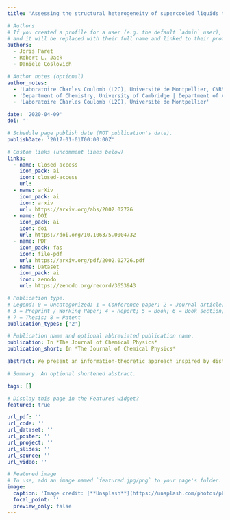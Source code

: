 ```yaml
---
title: 'Assessing the structural heterogeneity of supercooled liquids through community inference'

# Authors
# If you created a profile for a user (e.g. the default `admin` user), write the username (folder name) here
# and it will be replaced with their full name and linked to their profile.
authors:
  - Joris Paret
  - Robert L. Jack
  - Daniele Coslovich

# Author notes (optional)
author_notes:
  - 'Laboratoire Charles Coulomb (L2C), Université de Montpellier, CNRS'
  - 'Department of Chemistry, University of Cambridge | Department of Applied Mathematics and Theoretical Physics, University of Cambridge'
  - 'Laboratoire Charles Coulomb (L2C), Université de Montpellier'

date: '2020-04-09'
doi: ''

# Schedule page publish date (NOT publication's date).
publishDate: '2017-01-01T00:00:00Z'

# Custom links (uncomment lines below)
links:
  - name: Closed access
    icon_pack: ai
    icon: closed-access
    url:
  - name: arXiv
    icon_pack: ai
    icon: arxiv
    url: https://arxiv.org/abs/2002.02726
  - name: DOI
    icon_pack: ai
    icon: doi
    url: https://doi.org/10.1063/5.0004732
  - name: PDF
    icon_pack: fas
    icon: file-pdf
    url: https://arxiv.org/pdf/2002.02726.pdf
  - name: Dataset
    icon_pack: ai
    icon: zenodo
    url: https://zenodo.org/record/3653943

# Publication type.
# Legend: 0 = Uncategorized; 1 = Conference paper; 2 = Journal article;
# 3 = Preprint / Working Paper; 4 = Report; 5 = Book; 6 = Book section;
# 7 = Thesis; 8 = Patent
publication_types: ['2']

# Publication name and optional abbreviated publication name.
publication: In *The Journal of Chemical Physics*
publication_short: In *The Journal of Chemical Physics*

abstract: We present an information-theoretic approach inspired by distributional clustering to assess the structural heterogeneity of particulate systems. Our method identifies communities of particles that share a similar local structure by harvesting the information hidden in the spatial variation of two- or three-body static correlations. This corresponds to an unsupervised machine learning approach that infers communities solely from the particle positions and their species. We apply this method to three models of supercooled liquids and find that it detects subtle forms of local order, as demonstrated by a comparison with the statistics of Voronoi cells. Finally, we analyze the time-dependent correlation between structural communities and particle mobility and show that our method captures relevant information about glassy dynamics.

# Summary. An optional shortened abstract.

tags: []

# Display this page in the Featured widget?
featured: true

url_pdf: ''
url_code: ''
url_dataset: ''
url_poster: ''
url_project: ''
url_slides: ''
url_source: ''
url_video: ''

# Featured image
# To use, add an image named `featured.jpg/png` to your page's folder.
image:
  caption: 'Image credit: [**Unsplash**](https://unsplash.com/photos/pLCdAaMFLTE)'
  focal_point: ''
  preview_only: false
---
```


<!-- Supplementary notes can be added here, including [code, math, and images](https://wowchemy.com/docs/writing-markdown-latex/). -->
